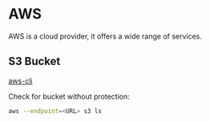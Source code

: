 # AWS

AWS is a cloud provider, it offers a wide range of services.

## S3 Bucket

[aws-cli](https://aws.amazon.com/cli/)

Check for bucket without protection:

```bash
aws --endpoint=<URL> s3 ls
```
